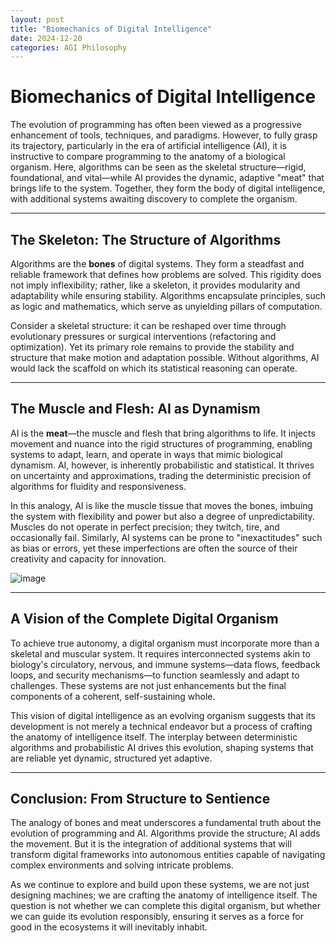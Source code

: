 ```yaml
---
layout: post
title: "Biomechanics of Digital Intelligence"
date: 2024-12-20
categories: AGI Philosophy
---
```


# **Biomechanics of Digital Intelligence**

The evolution of programming has often been viewed as a progressive enhancement of tools, techniques, and paradigms. However, to fully grasp its trajectory, particularly in the era of artificial intelligence (AI), it is instructive to compare programming to the anatomy of a biological organism. Here, algorithms can be seen as the skeletal structure—rigid, foundational, and vital—while AI provides the dynamic, adaptive "meat" that brings life to the system. Together, they form the body of digital intelligence, with additional systems awaiting discovery to complete the organism.

---

## **The Skeleton: The Structure of Algorithms**

Algorithms are the **bones** of digital systems. They form a steadfast and reliable framework that defines how problems are solved. This rigidity does not imply inflexibility; rather, like a skeleton, it provides modularity and adaptability while ensuring stability. Algorithms encapsulate principles, such as logic and mathematics, which serve as unyielding pillars of computation.

Consider a skeletal structure: it can be reshaped over time through evolutionary pressures or surgical interventions (refactoring and optimization). Yet its primary role remains to provide the stability and structure that make motion and adaptation possible. Without algorithms, AI would lack the scaffold on which its statistical reasoning can operate.

---

## **The Muscle and Flesh: AI as Dynamism**

AI is the **meat**—the muscle and flesh that bring algorithms to life. It injects movement and nuance into the rigid structures of programming, enabling systems to adapt, learn, and operate in ways that mimic biological dynamism. AI, however, is inherently probabilistic and statistical. It thrives on uncertainty and approximations, trading the deterministic precision of algorithms for fluidity and responsiveness.

In this analogy, AI is like the muscle tissue that moves the bones, imbuing the system with flexibility and power but also a degree of unpredictability. Muscles do not operate in perfect precision; they twitch, tire, and occasionally fail. Similarly, AI systems can be prone to "inexactitudes" such as bias or errors, yet these imperfections are often the source of their creativity and capacity for innovation.

![image](https://github.com/user-attachments/assets/04ccac85-a6cc-4a14-a472-e9207cab193f)

---

## **A Vision of the Complete Digital Organism**

To achieve true autonomy, a digital organism must incorporate more than a skeletal and muscular system. It requires interconnected systems akin to biology's circulatory, nervous, and immune systems—data flows, feedback loops, and security mechanisms—to function seamlessly and adapt to challenges. These systems are not just enhancements but the final components of a coherent, self-sustaining whole.

This vision of digital intelligence as an evolving organism suggests that its development is not merely a technical endeavor but a process of crafting the anatomy of intelligence itself. The interplay between deterministic algorithms and probabilistic AI drives this evolution, shaping systems that are reliable yet dynamic, structured yet adaptive.

---

## **Conclusion: From Structure to Sentience**

The analogy of bones and meat underscores a fundamental truth about the evolution of programming and AI. Algorithms provide the structure; AI adds the movement. But it is the integration of additional systems that will transform digital frameworks into autonomous entities capable of navigating complex environments and solving intricate problems.

As we continue to explore and build upon these systems, we are not just designing machines; we are crafting the anatomy of intelligence itself. The question is not whether we can complete this digital organism, but whether we can guide its evolution responsibly, ensuring it serves as a force for good in the ecosystems it will inevitably inhabit.
